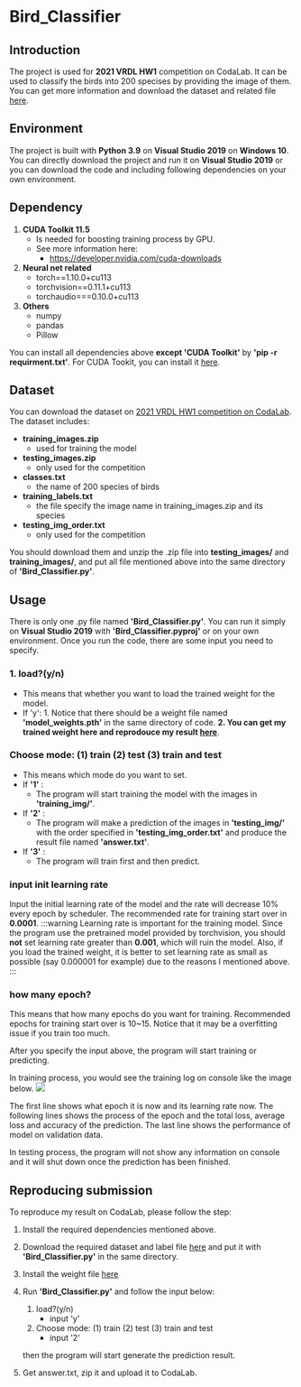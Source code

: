 # Bird_Classifier
## Introduction
The project is used for **2021 VRDL HW1** competition on CodaLab. It can be used to classify the birds into 200 specises by providing the image of them.
You can get more information and download the dataset and related file [here](https://competitions.codalab.org/competitions/35668?secret_key=09789b13-35ec-4928-ac0f-6c86631dda07#participate-get_starting_kit).
## Environment
The project is built with **Python 3.9** on **Visual Studio 2019** on **Windows 10**.
You can directly download the project and run it on **Visual Studio 2019** or you can download the code and including following dependencies on your own environment.
## Dependency
1. **CUDA Toolkit 11.5**
    - Is needed for boosting training process by GPU. 
    - See more information here:
        - https://developer.nvidia.com/cuda-downloads
2. **Neural net related**
    - torch==1.10.0+cu113
    - torchvision==0.11.1+cu113
    - torchaudio===0.10.0+cu113
3. **Others**
    - numpy
    - pandas
    - Pillow

You can install all dependencies above **except 'CUDA Toolkit'** by **'pip -r requirment.txt'**. 
For CUDA Tookit, you can install it [here](https://developer.nvidia.com/cuda-downloads).
## Dataset
You can download the dataset on [2021 VRDL HW1 competition on CodaLab](https://competitions.codalab.org/competitions/35668?secret_key=09789b13-35ec-4928-ac0f-6c86631dda07#participate-get_starting_kit).
The dataset includes:
- **training_images.zip**
    - used for training the model
- **testing_images.zip**
    - only used for the competition
- **classes.txt**
    - the name of 200 species of birds
- **training_labels.txt**
    - the file specify the image name in training_images.zip and its species
- **testing_img_order.txt**
    - only used for the competition


You should download them and unzip the .zip file into **testing_images/** and **training_images/**, and put all file mentioned above into the same directory of **'Bird_Classifier.py'**.

## Usage
There is only one .py file named **'Bird_Classifier.py'**. You can run it simply on **Visual Studio 2019** with **'Bird_Classifier.pyproj'** or on your own environment. Once you run the code, there are some input you need to specify.
### 1. load?(y/n)
- This means that whether you want to load the trained weight for the model.
- If 'y':
        1. Notice that there should be a weight file named **'model_weights.pth'** in the same directory of code.
        **2. You can get my trained weight here and reprodouce my result [here](https://drive.google.com/drive/folders/1Hk1q-1CZmIRAhepAvOguJvB8TaKQR64C?usp=sharing)**.
### Choose mode: (1) train (2) test (3) train and test
- This means which mode do you want to set.
- If **'1'** :
    - The program will start training the model with the images in **'training_img/'**.
- If **'2'** :
    - The program will make a prediction of the images in **'testing_img/'** with the order specified in **'testing_img_order.txt'** and produce the result file named **'answer.txt'**.
- If **'3'** :
    - The program will train first and then predict.
### input init learning rate
Input the initial learning rate of the model and the rate will decrease 10% every epoch by scheduler. The recommended rate for training start over in **0.0001**.
:::warning
Learning rate is important for the training model. Since the program use the pretrained model provided by torchvision, you should **not** set learning rate greater than **0.001**, which will ruin the model.
Also, if you load the trained weight, it is better to set learning rate as small as possible (say 0.000001 for example) due to the reasons I mentioned above.
:::
### how many epoch?
This means that how many epochs do you want for training. Recommended epochs for training start over is 10~15. Notice that it may be a overfitting issue if you train too much.

After you specify the input above, the program will start training or predicting. 

In training process, you would see the training log on console like the image below.
![](https://i.imgur.com/XVlOR0W.png)

The first line shows what epoch it is now and its learning rate now.
The following lines shows the process of the epoch and the total loss, average loss and accuracy of the prediction.
The last line shows the performance of model on validation data.

In testing process, the program will not show any information on console and it will shut down once the prediction has been finished.

## Reproducing submission
To reproduce my result on CodaLab, please follow the step:
1. Install the required dependencies mentioned above.
2. Download the required dataset and label file [here](https://competitions.codalab.org/competitions/35668?secret_key=09789b13-35ec-4928-ac0f-6c86631dda07#participate-get_starting_kit) and put it with **'Bird_Classifier.py'** in the same directory.
3. Install the weight file [here](https://drive.google.com/drive/folders/1Hk1q-1CZmIRAhepAvOguJvB8TaKQR64C?usp=sharing)
4. Run **'Bird_Classifier.py'** and follow the input below:
    1. load?(y/n)
        - input 'y'
    2. Choose mode: (1) train (2) test (3) train and test
        - input '2'

    then the program will start generate the prediction result.
5. Get answer.txt, zip it and upload it to CodaLab.
